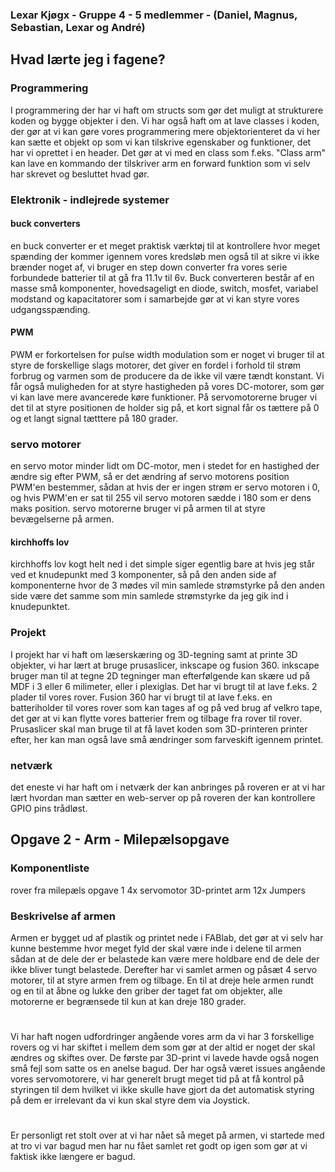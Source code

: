 ### Lexar Kjøgx - Gruppe 4 - 5 medlemmer - (Daniel, Magnus, Sebastian, Lexar og André)
 
## Hvad lærte jeg i fagene?
### Programmering 
 
I programmering der har vi haft om structs som gør det muligt at strukturere koden og bygge objekter i den.
Vi har også haft om at lave classes i koden, der gør at vi kan gøre vores programmering mere objektorienteret da vi her kan sætte et objekt op som vi kan tilskrive egenskaber og funktioner, det har vi oprettet i en header. Det gør at vi med en class som f.eks. "Class arm" kan lave en kommando der tilskriver arm en forward funktion som vi selv har skrevet og besluttet hvad gør.
### Elektronik - indlejrede systemer
#### buck converters
en buck converter er et meget praktisk værktøj til at kontrollere hvor meget spænding der kommer igennem vores kredsløb men også til at sikre vi ikke brænder noget af, vi bruger en step down converter fra vores serie forbundede batterier til at gå fra 11.1v til 6v. Buck converteren består af en masse små komponenter, hovedsageligt en diode, switch, mosfet, variabel modstand og kapacitatorer som i samarbejde gør at vi kan styre vores udgangsspænding.
 
#### PWM
PWM er forkortelsen for pulse width modulation som er noget vi bruger til at styre de forskellige slags motorer, det giver en fordel i forhold til strøm forbrug og varmen som de producere da de ikke vil være tændt konstant. Vi får også muligheden for at styre hastigheden på vores DC-motorer, som gør vi kan lave mere avancerede køre funktioner. På servomotorerne bruger vi det til at styre positionen de holder sig på, et kort signal får os tættere på 0 og et langt signal tætttere på 180 grader.
### servo motorer 
en servo motor minder lidt om DC-motor, men i stedet for en hastighed der ændre sig efter PWM, så er det ændring af servo motorens position PWM'en bestemmer, sådan at hvis der er ingen strøm er servo motoren i 0, og hvis PWM'en er sat til 255 vil servo motoren sædde i 180 som er dens maks position. servo motorerne bruger vi på armen til at styre bevægelserne på armen.
#### kirchhoffs lov
kirchhoffs lov kogt helt ned i det simple siger egentlig bare at hvis jeg står ved et knudepunkt med 3 komponenter, så på den anden side af komponenterne hvor de 3 mødes vil min samlede strømstyrke på den anden side være det samme som min samlede strømstyrke da jeg gik ind i knudepunktet.
 
### Projekt
 
I projekt har vi haft om læserskæring og 3D-tegning samt at printe 3D objekter, vi har lært at bruge prusaslicer, inkscape og fusion 360. inkscape bruger man til at tegne 2D tegninger man efterfølgende kan skære ud på MDF i 3 eller 6 milimeter, eller i plexiglas. Det har vi brugt til at lave f.eks. 2 plader til vores rover. Fusion 360 har vi brugt til at lave f.eks. en batteriholder til vores rover som kan tages af og på ved brug af velkro tape, det gør at vi kan flytte vores batterier frem og tilbage fra rover til rover.  Prusaslicer skal man bruge til at få lavet koden som 3D-printeren printer efter, her kan man også lave små ændringer som farveskift igennem printet.
### netværk 
det eneste vi har haft om i netværk der kan anbringes på roveren er at vi har lært hvordan man sætter en web-server op på roveren der kan kontrollere GPIO pins trådløst.
 
## Opgave 2 - Arm - Milepælsopgave
 
### Komponentliste

rover fra milepæls opgave 1
4x servomotor
3D-printet arm
12x Jumpers
 
### Beskrivelse af armen
 
Armen er bygget ud af plastik og printet nede i FABlab, det gør at vi selv har kunne bestemme hvor meget fyld der skal være inde i delene til armen sådan at de dele der er belastede kan være mere holdbare end de dele der ikke bliver tungt belastede. Derefter har vi samlet armen og påsæt 4 servo motorer, til at styre armen frem og tilbage. En til at dreje hele armen rundt og en til at åbne og lukke den griber der taget fat om objekter, alle motorerne er begrænsede til kun at kan dreje 180 grader.
 
# 
 
Vi har haft nogen udfordringer angående vores arm da vi har 3 forskellige rovers og vi har skiftet i mellem dem som gør at der altid er noget der skal ændres og skiftes over. De første par 3D-print vi lavede havde også nogen små fejl som satte os en anelse bagud. Der har også været issues angående vores servomotorere, vi har generelt brugt meget tid på at få kontrol på styringen til dem hvilket vi ikke skulle have gjort da det automatisk styring på dem er irrelevant da vi kun skal styre dem via Joystick.
# 
Er personligt ret stolt over at vi har nået så meget på armen, vi startede med at tro vi var bagud men har nu fået samlet ret godt op igen som gør at vi faktisk ikke længere er bagud.
 

